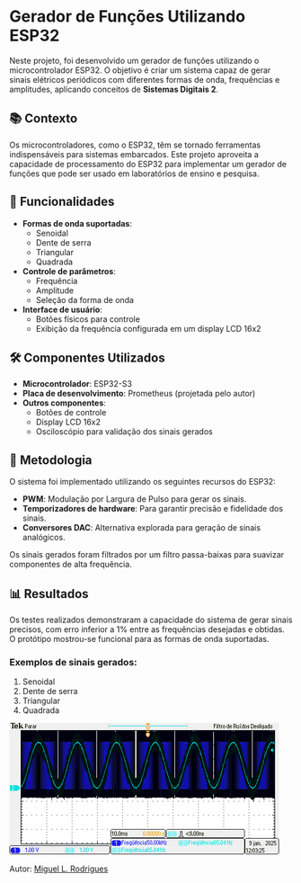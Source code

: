 # Gerador de Funções Utilizando ESP32

Neste projeto, foi desenvolvido um gerador de funções utilizando o microcontrolador ESP32. O objetivo é criar um sistema capaz de gerar sinais elétricos periódicos com diferentes formas de onda, frequências e amplitudes, aplicando conceitos de **Sistemas Digitais 2**.

## 📚 Contexto

Os microcontroladores, como o ESP32, têm se tornado ferramentas indispensáveis para sistemas embarcados. Este projeto aproveita a capacidade de processamento do ESP32 para implementar um gerador de funções que pode ser usado em laboratórios de ensino e pesquisa.

## 🚀 Funcionalidades

- **Formas de onda suportadas**: 
  - Senoidal
  - Dente de serra
  - Triangular
  - Quadrada
- **Controle de parâmetros**:
  - Frequência
  - Amplitude
  - Seleção da forma de onda
- **Interface de usuário**:
  - Botões físicos para controle
  - Exibição da frequência configurada em um display LCD 16x2

## 🛠️ Componentes Utilizados

- **Microcontrolador**: ESP32-S3
- **Placa de desenvolvimento**: Prometheus (projetada pelo autor)
- **Outros componentes**:
  - Botões de controle
  - Display LCD 16x2
  - Osciloscópio para validação dos sinais gerados

## 📐 Metodologia

O sistema foi implementado utilizando os seguintes recursos do ESP32:
- **PWM**: Modulação por Largura de Pulso para gerar os sinais.
- **Temporizadores de hardware**: Para garantir precisão e fidelidade dos sinais.
- **Conversores DAC**: Alternativa explorada para geração de sinais analógicos.

Os sinais gerados foram filtrados por um filtro passa-baixas para suavizar componentes de alta frequência. 

## 📊 Resultados

Os testes realizados demonstraram a capacidade do sistema de gerar sinais precisos, com erro inferior a 1% entre as frequências desejadas e obtidas. O protótipo mostrou-se funcional para as formas de onda suportadas.

### Exemplos de sinais gerados:
1. Senoidal
2. Dente de serra
3. Triangular
4. Quadrada

![Exemplo de sinal senoidal](images/senoide.png)


Autor: [Miguel L. Rodrigues](miguellukas52@gmail.com)
